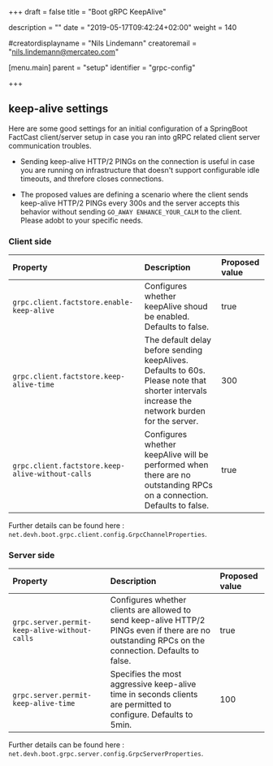 +++
draft = false
title = "Boot gRPC KeepAlive"

description = ""
date = "2019-05-17T09:42:24+02:00"
weight = 140

#creatordisplayname = "Nils Lindemann"
creatoremail = "nils.lindemann@mercateo.com"

[menu.main]
parent = "setup"
identifier = "grpc-config"

+++

## keep-alive settings

Here are some good settings for an initial configuration of a SpringBoot FactCast client/server setup in case you ran into gRPC related client server communication troubles.

* Sending keep-alive HTTP/2 PINGs on the connection is useful in case you are running on infrastructure that doesn't support configurable idle timeouts, and threfore closes connections.

* The proposed values are defining a scenario where the client sends keep-alive HTTP/2 PINGs every 300s and the server accepts this behavior without sending `GO_AWAY ENHANCE_YOUR_CALM` to the client. Please adobt to your specific needs.

### Client side

|Property|Description|Proposed value|
|:--|:--|:--|
|`grpc.client.factstore.enable-keep-alive`       | Configures whether keepAlive shoud be enabled. Defaults to false. | true |
|`grpc.client.factstore.keep-alive-time`         | The default delay before sending keepAlives. Defaults to 60s. Please note that shorter intervals increase the network burden for the server. | 300 |
|`grpc.client.factstore.keep-alive-without-calls`| Configures whether keepAlive will be performed when there are no outstanding RPCs on a connection. Defaults to false. | true |

Further details can be found here : `net.devh.boot.grpc.client.config.GrpcChannelProperties`.

### Server side

|Property|Description|Proposed value|
|:--|:--|:--|
|`grpc.server.permit-keep-alive-without-calls`|  Configures whether clients are allowed to send keep-alive HTTP/2 PINGs even if there are no outstanding RPCs on the connection. Defaults to false.| true |
|`grpc.server.permit-keep-alive-time`          | Specifies the most aggressive keep-alive time in seconds clients are permitted to configure. Defaults to 5min. | 100 |

Further details can be found here : `net.devh.boot.grpc.server.config.GrpcServerProperties`. 
